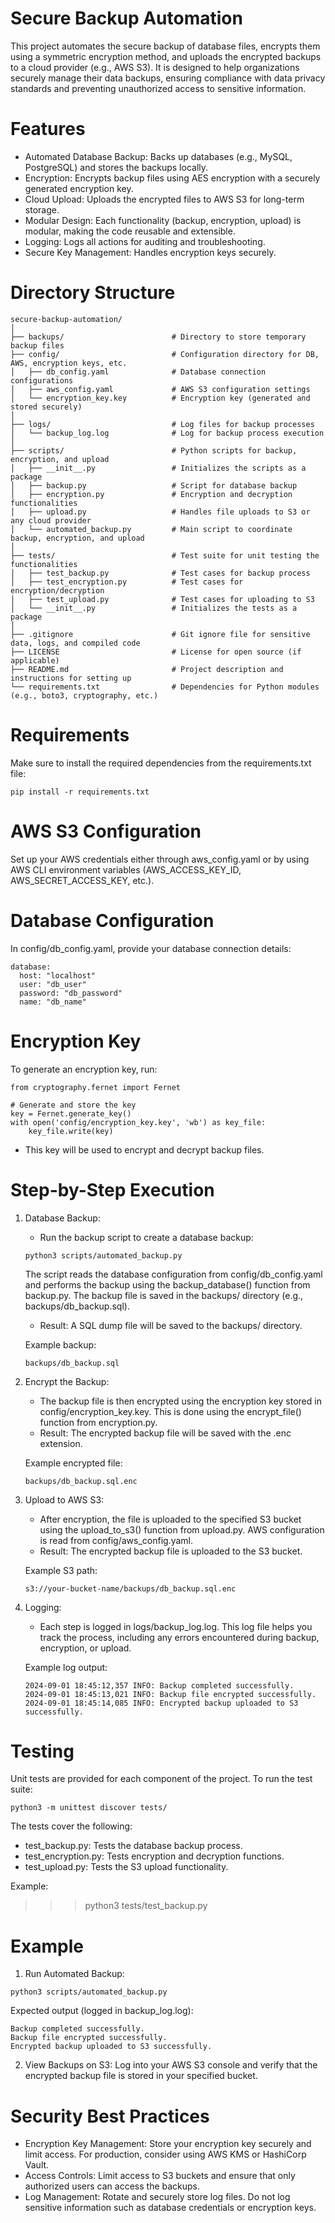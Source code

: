# Secure Backup Automation
This project automates the secure backup of database files, encrypts them using a symmetric encryption method, and uploads the encrypted backups to a cloud provider (e.g., AWS S3). It is designed to help organizations securely manage their data backups, ensuring compliance with data privacy standards and preventing unauthorized access to sensitive information.

# Features
- Automated Database Backup: Backs up databases (e.g., MySQL, PostgreSQL) and stores the backups locally.
- Encryption: Encrypts backup files using AES encryption with a securely generated encryption key.
- Cloud Upload: Uploads the encrypted files to AWS S3 for long-term storage.
- Modular Design: Each functionality (backup, encryption, upload) is modular, making the code reusable and extensible.
- Logging: Logs all actions for auditing and troubleshooting.
- Secure Key Management: Handles encryption keys securely.

# Directory Structure

```
secure-backup-automation/
│
├── backups/                        # Directory to store temporary backup files
├── config/                         # Configuration directory for DB, AWS, encryption keys, etc.
│   ├── db_config.yaml              # Database connection configurations
│   ├── aws_config.yaml             # AWS S3 configuration settings
│   └── encryption_key.key          # Encryption key (generated and stored securely)
│
├── logs/                           # Log files for backup processes
│   └── backup_log.log              # Log for backup process execution
│
├── scripts/                        # Python scripts for backup, encryption, and upload
│   ├── __init__.py                 # Initializes the scripts as a package
│   ├── backup.py                   # Script for database backup
│   ├── encryption.py               # Encryption and decryption functionalities
│   ├── upload.py                   # Handles file uploads to S3 or any cloud provider
│   └── automated_backup.py         # Main script to coordinate backup, encryption, and upload
│
├── tests/                          # Test suite for unit testing the functionalities
│   ├── test_backup.py              # Test cases for backup process
│   ├── test_encryption.py          # Test cases for encryption/decryption
│   ├── test_upload.py              # Test cases for uploading to S3
│   └── __init__.py                 # Initializes the tests as a package
│
├── .gitignore                      # Git ignore file for sensitive data, logs, and compiled code
├── LICENSE                         # License for open source (if applicable)
├── README.md                       # Project description and instructions for setting up
└── requirements.txt                # Dependencies for Python modules (e.g., boto3, cryptography, etc.)

```

# Requirements
Make sure to install the required dependencies from the requirements.txt file:

```
pip install -r requirements.txt
```

# AWS S3 Configuration
Set up your AWS credentials either through aws_config.yaml or by using AWS CLI environment variables (AWS_ACCESS_KEY_ID, AWS_SECRET_ACCESS_KEY, etc.).

# Database Configuration
In config/db_config.yaml, provide your database connection details:

```
database:
  host: "localhost"
  user: "db_user"
  password: "db_password"
  name: "db_name"

```

# Encryption Key
To generate an encryption key, run:

```
from cryptography.fernet import Fernet

# Generate and store the key
key = Fernet.generate_key()
with open('config/encryption_key.key', 'wb') as key_file:
    key_file.write(key)

```
- This key will be used to encrypt and decrypt backup files.

# Step-by-Step Execution

1. Database Backup:
    - Run the backup script to create a database backup:
    ```
    python3 scripts/automated_backup.py

    ```
    The script reads the database configuration from config/db_config.yaml and performs the backup using the backup_database() function from backup.py. The backup file is saved in the backups/ directory (e.g., backups/db_backup.sql).

    - Result: A SQL dump file will be saved to the backups/ directory.

    Example backup:

    ```
    backups/db_backup.sql

    ```

2. Encrypt the Backup:

    - The backup file is then encrypted using the encryption key stored in config/encryption_key.key. This is done using the encrypt_file() function from encryption.py.
    - Result: The encrypted backup file will be saved with the .enc extension.

    Example encrypted file:

    ```
    backups/db_backup.sql.enc
    ```

3. Upload to AWS S3:

    - After encryption, the file is uploaded to the specified S3 bucket using the upload_to_s3() function from upload.py. AWS configuration is read from config/aws_config.yaml.
    - Result: The encrypted backup file is uploaded to the S3 bucket.

    Example S3 path:

    ```
    s3://your-bucket-name/backups/db_backup.sql.enc

    ```
4. Logging:

    - Each step is logged in logs/backup_log.log. This log file helps you track the process, including any errors encountered during backup, encryption, or upload.
    
    Example log output:
    ```
    2024-09-01 18:45:12,357 INFO: Backup completed successfully.
    2024-09-01 18:45:13,021 INFO: Backup file encrypted successfully.
    2024-09-01 18:45:14,085 INFO: Encrypted backup uploaded to S3 successfully.

    ```

    
# Testing
Unit tests are provided for each component of the project. To run the test suite:

```
python3 -m unittest discover tests/

```
The tests cover the following:

- test_backup.py: Tests the database backup process.
- test_encryption.py: Tests encryption and decryption functions.
- test_upload.py: Tests the S3 upload functionality.


Example:

>>> python3 tests/test_backup.py

# Example

1. Run Automated Backup:
```
python3 scripts/automated_backup.py

```
Expected output (logged in backup_log.log):

```
Backup completed successfully.
Backup file encrypted successfully.
Encrypted backup uploaded to S3 successfully.

```
2. View Backups on S3:
Log into your AWS S3 console and verify that the encrypted backup file is stored in your specified bucket.

# Security Best Practices
- Encryption Key Management: Store your encryption key securely and limit access. For production, consider using AWS KMS or HashiCorp Vault.
- Access Controls: Limit access to S3 buckets and ensure that only authorized users can access the backups.
- Log Management: Rotate and securely store log files. Do not log sensitive information such as database credentials or encryption keys.
